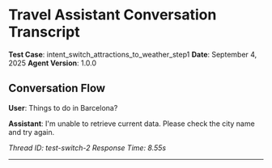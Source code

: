# Travel Assistant Conversation Transcript

**Test Case**: intent_switch_attractions_to_weather_step1
**Date**: September 4, 2025
**Agent Version**: 1.0.0

## Conversation Flow

**User**: Things to do in Barcelona?

**Assistant**: I'm unable to retrieve current data. Please check the city name and try again.

*Thread ID: test-switch-2*
*Response Time: 8.55s*

---
